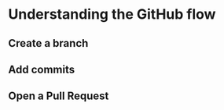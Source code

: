 Understanding the GitHub flow
======

Create a branch
------

Add commits
------

Open a Pull Request
------


